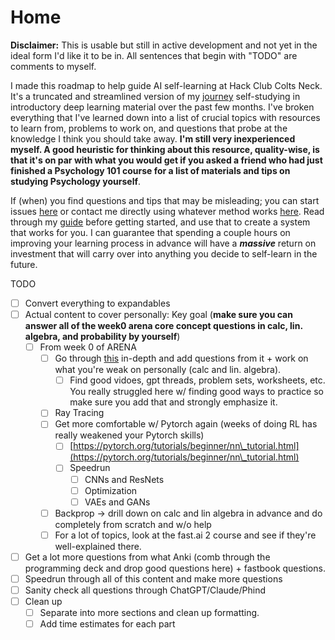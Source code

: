 # Home

**Disclaimer:** This is usable but still in active development and not yet in the ideal form I'd like it to be in. All sentences that begin with "TODO" are comments to myself.

I made this roadmap to help guide AI self-learning at Hack Club Colts Neck. It's a truncated and streamlined version of my [journey](home/my-journey.md) self-studying in introductory deep learning material over the past few months. I've broken everything that I've learned down into a list of crucial topics with resources to learn from, problems to work on, and questions that probe at the knowledge I think you should take away. **I'm still very inexperienced myself. A good heuristic for thinking about this resource, quality-wise, is that it's on par with what you would get if you asked a friend who had just finished a Psychology 101 course for a list of materials and tips on studying Psychology yourself**.&#x20;

If (when) you find questions and tips that may be misleading; you can start issues [here](https://github.com/Vihaan3/Deep-Learning-Roadmap/issues) or contact me directly using whatever method works [here](https://vihaansondhi.substack.com/about#%C2%A7find-me). Read through my [guide](home/guide-to-using-this.md) before getting started, and use that to create a system that works for you. I can guarantee that spending a couple hours on improving your learning process in advance will have a _**massive**_ return on investment that will carry over into anything you decide to self-learn in the future.&#x20;

TODO

* [ ] Convert everything to expandables&#x20;
* [ ] Actual content to cover personally: Key goal (**make sure you can answer all of the week0 arena core concept questions in calc, lin. algebra, and probability by yourself**)
  * [ ] From week 0 of ARENA
    * [ ] Go through [this](https://arena3-chapter0-fundamentals.streamlit.app/\[0.0]\_Prerequisites) in-depth and add questions from it + work on what you're weak on personally (calc and lin. algebra).
      * [ ] Find good vidoes, gpt threads, problem sets, worksheets, etc. You really struggled here w/ finding good ways to practice so make sure you add that and strongly emphasize it.&#x20;
    * [ ] Ray Tracing
    * [ ] Get more comfortable w/ Pytorch again (weeks of doing RL has really weakened your Pytorch skills)
      * [ ] [https://pytorch.org/tutorials/beginner/nn\_tutorial.html](https://pytorch.org/tutorials/beginner/nn\_tutorial.html)
      * [ ] Speedrun
        * [ ] CNNs and ResNets
        * [ ] Optimization
        * [ ] VAEs and GANs
    * [ ] Backprop -> drill down on calc and lin algebra in advance and do completely from scratch and w/o help
    * [ ] For a lot of topics, look at the fast.ai 2 course and see if they're well-explained there.
* [ ] Get a lot more questions from what Anki (comb through the programming deck and drop good questions here) + fastbook questions.&#x20;
* [ ] Speedrun through all of this content and make more questions
* [ ] Sanity check all questions through ChatGPT/Claude/Phind
* [ ] Clean up
  * [ ] Separate into more sections and clean up formatting.
  * [ ] Add time estimates for each part

